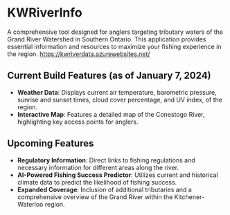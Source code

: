 # KWRiverInfo

A comprehensive tool designed for anglers targeting tributary waters of the Grand River Watershed in Southern Ontario. This application provides essential information and resources to maximize your fishing experience in the region. https://kwriverdata.azurewebsites.net/


## Current Build Features (as of January 7, 2024)

- **Weather Data**: Displays current air temperature, barometric pressure, sunrise and sunset times, cloud cover percentage, and UV index, of the region.
- **Interactive Map**: Features a detailed map of the Conestogo River, highlighting key access points for anglers.

## Upcoming Features

- **Regulatory Information**: Direct links to fishing regulations and necessary information for different areas along the river.
- **AI-Powered Fishing Success Predictor**: Utilizes current and historical climate data to predict the likelihood of fishing success.
- **Expanded Coverage**: Inclusion of additional tributaries and a comprehensive overview of the Grand River within the Kitchener-Waterloo region.


